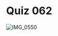 # Quiz 062
![IMG_0550](https://github.com/jonathanye29/unit4_repo/assets/111751273/c5733bb3-99e5-4d11-866b-452f68483ad0)
